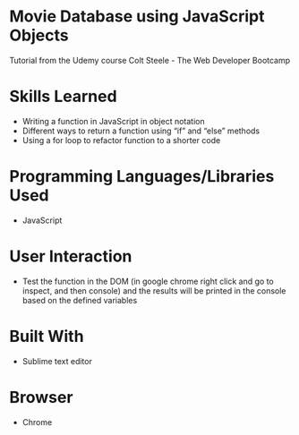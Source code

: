 # Movie Database using JavaScript Objects
Tutorial from the Udemy course Colt Steele - The Web Developer Bootcamp

# Skills Learned 
- Writing a function in JavaScript in object notation
- Different ways to return a function using “if” and “else” methods
- Using a for loop to refactor function to a shorter code

# Programming Languages/Libraries Used
- JavaScript

# User Interaction
- Test the function in the DOM (in google chrome right click and go to inspect, and then console) and the results will be printed in the console based on the defined variables 

# Built With
- Sublime text editor

# Browser
- Chrome
